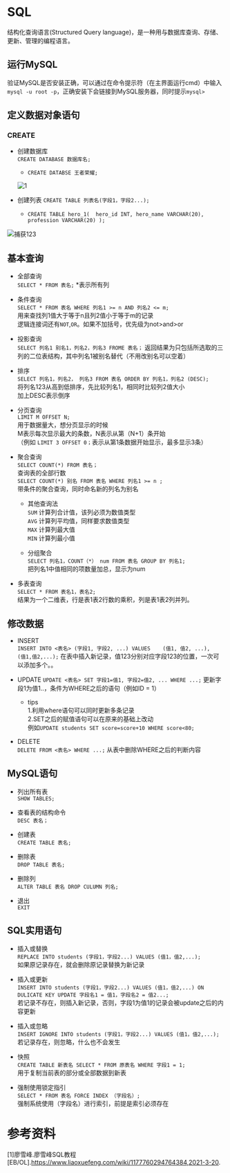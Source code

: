 # SQL

结构化查询语言(Structured Query language)，是一种用与数据库查询、存储、更新、管理的编程语言。

## 运行MySQL ##

验证MySQL是否安装正确，可以通过在命令提示符（在主界面运行cmd）中输入`mysql -u root -p`，正确安装下会链接到MySQL服务器，同时提示`mysql>`

## 定义数据对象语句 ##
### CREATE ###
* 创建数据库  
`CREATE DATABASE 数据库名;`
  *  `CREATE DATABSE 王者荣耀;`  
   
   ![1](https://user-images.githubusercontent.com/73262817/111869273-8946b680-89b9-11eb-960d-bb23bf6188d5.PNG)
 
 * 创建列表
  `CREATE TABLE 列表名(字段1，字段2...);`  
    * `CREATE TABLE hero_1( 
hero_id INT,
hero_name VARCHAR(20),
profession VARCHAR(20)
);`  

![捕获123](https://user-images.githubusercontent.com/73262817/111870245-84383600-89be-11eb-9a52-fb414f7d2c75.PNG)

    



## 基本查询 ##
* 全部查询  
`SELECT * FROM 表名;`
*表示所有列  

* 条件查询  
`SELECT * FROM 表名 WHERE 列名1 >= n AND 列名2 <= m;`    
用来查找列1值大于等于n且列2值小于等于m的记录  
逻辑连接词还有`NOT`,`OR`。如果不加括号，优先级为not>and>or

* 投影查询  
`SELECT 列名1 别名1，列名2，列名3 FROME 表名；`
返回结果为只包括所选取的三列的二位表结构，其中列名1被别名替代（不用改别名可以空着） 

* 排序  
`SELECT 列名1，列名2， 列名3 FROM 表名 ORDER BY 列名1，列名2 (DESC);`  
将列名123从高到低排序，先比较列名1，相同时比较列2值大小  
加上DESC表示倒序

* 分页查询  
`LIMIT M OFFSET N;`  
用于数据量大，想分页显示的时候  
M表示每次显示最大的条数，N表示从第（N+1）条开始  
（例如 `LIMIT 3 OFFSET 0；`表示从第1条数据开始显示，最多显示3条）

* 聚合查询  
`SELECT COUNT(*) FROM 表名；`  
查询表的全部行数  
`SELECT COUNT(*) 别名 FROM 表名 WHERE 列名1 >= n ;`  
带条件的聚合查询，同时命名新的列名为别名  
  * 其他查询法   
    `SUM` 计算列合计值，该列必须为数值类型  
    `AVG` 计算列平均值，同样要求数值类型   
    `MAX` 计算列最大值    
    `MIN` 计算列最小值    

  * 分组聚合    
    `SELECT 列名1，COUNT（*） num FROM 表名 GROUP BY 列名1;`  
    把列名1中值相同的项数量加总，显示为num

* 多表查询    
`SELECT * FROM 表名1，表名2;`  
结果为一个二维表，行是表1表2行数的乘积，列是表1表2列并列。   

## 修改数据 ##
* INSERT  
`INSERT INTO <表名> (字段1, 字段2, ...) VALUES   
(值1, 值2, ...),  
(值1,值2,...);`
在表中插入新记录，值123分别对应字段123的位置，一次可以添加多个。。

* UPDATE
`UPDATE <表名> SET 字段1=值1, 字段2=值2, ... WHERE ...;`
更新字段1为值1..，条件为WHERE之后的语句（例如ID = 1）    
  * tips  
  1.利用where语句可以同时更新多条记录  
  2.SET之后的赋值语句可以在原来的基础上改动    
  例如`UPDATE students SET score=score+10 WHERE score<80;`  

* DELETE  
`DELETE FROM <表名> WHERE ...;`
从表中删除WHERE之后的判断内容

## MySQL语句 ##
* 列出所有表  
`SHOW TABLES;`

* 查看表的结构命令  
`DESC 表名；`

* 创建表  
  `CREATE TABLE 表名;`
* 删除表  
  `DROP TABLE 表名;`
* 删除列  
  `ALTER TABLE 表名 DROP CULUMN 列名;`
* 退出  
   `EXIT`
   
## SQL实用语句 ##
* 插入或替换  
`REPLACE INTO students (字段1，字段2...) VALUES (值1，值2,...);`  
如果原记录存在，就会删除原记录替换为新记录
* 插入或更新  
`INSERT INTO students (字段1，字段2...) VALUES (值1，值2,...) ON DULICATE KEY UPDATE 字段名1 = 值1，字段名2 = 值2...;`  
若记录不存在，则插入新记录，否则，字段1为值1的记录会被update之后的内容更新  

* 插入或忽略  
`INSERT IGNORE INTO students (字段1，字段2...) VALUES (值1，值2,...);`  
若记录存在，则忽略，什么也不会发生
* 快照  
`CREATE TABLE 新表名 SELECT * FROM 原表名 WHERE 字段1 = 1;`   
用于复制当前表的部分或全部数据到新表

* 强制使用锁定指引  
`SELECT * FROM 表名 FORCE INDEX （字段名）;`  
强制系统使用（字段名）进行索引，前提是索引必须存在

# 参考资料 #
[1]廖雪峰.廖雪峰SQL教程[EB/OL].https://www.liaoxuefeng.com/wiki/1177760294764384,2021-3-20.
